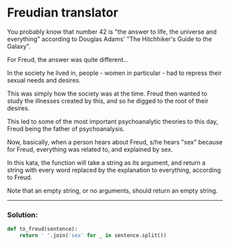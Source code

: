 # Freudian translator

You probably know that number 42 is "the answer to life, the universe and everything" according to Douglas Adams' "The Hitchhiker's Guide to the Galaxy".

For Freud, the answer was quite different...

In the society he lived in, people - women in particular - had to repress their sexual needs and desires.

This was simply how the society was at the time. Freud then wanted to study the illnesses created by this, and so he digged to the root of their desires.

This led to some of the most important psychoanalytic theories to this day, Freud being the father of psychoanalysis.

Now, basically, when a person hears about Freud, s/he hears "sex" because for Freud, everything was related to, and explained by sex.

In this kata, the function will take a string as its argument, and return a string with every word replaced by the explanation to everything, according to Freud.

Note that an empty string, or no arguments, should return an empty string.

---

### Solution:

```python
def to_freud(sentence):
    return ' '.join('sex' for _ in sentence.split())
```
